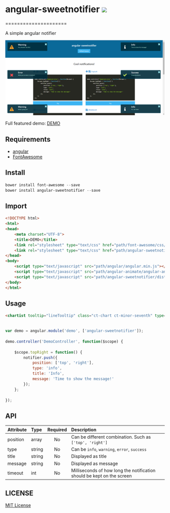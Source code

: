 # angular-sweetnotifier ![](http://img.shields.io/badge/bower_module-v1.0.0-green.svg) #
=====================

A simple angular notifier


![](./docs/img/demo.png)

Full featured demo: [DEMO](http://leftstick.github.io/angular-sweetnotifier/)

## Requirements ##

- [angular][angular-url]
- [FontAwesome][fontawesome-url]



## Install ##

```powershell
bower install font-awesome --save
bower install angular-sweetnotifier --save
```

## Import ##

```html
<!DOCTYPE html>
<html>
<head>
    <meta charset="UTF-8">
    <title>DEMO</title>
    <link rel="stylesheet" type="text/css" href="path/font-awesome/css/font-awesome.min.css">
    <link rel="stylesheet" type="text/css" href="path/angular-sweetnotifier/dist/angular-sweetnotifier.min.css">
</head>
<body>
    <script type="text/javascript" src="path/angular/angular.min.js"></script>
    <script type="text/javascript" src="path/angular-animate/angular-animate.min.js"></script>
    <script type="text/javascript" src="path/angular-sweetnotifier/dist/angular-sweetnotifier.min.js"></script>
</body>
</html>
```

## Usage ##

```html
<chartist tooltip="lineTooltip" class="ct-chart ct-minor-seventh" type="Bar" data="barData" options="barOpts"></chartist>
```

```javascript

var demo = angular.module('demo', ['angular-sweetnotifier']);

demo.controller('DemoController', function($scope) {

    $scope.topRight = function() {
        notifier.push({
            position: ['top', 'right'],
            type: 'info',
            title: 'Info',
            message: 'Time to show the message!'
        });
    };

});
```

## API ##

| Attribute        | Type           | Required  | Description |
| :------------- |:-------------| :-----:| :-----|
| position | array | No | Can be different combination. Such as `['top', 'right']` |
| type | string | No | Can be `info`, `warning`, `error`, `success` |
| title | string | No | Displayed as title |
| message | string | No | Displayed as message |
| timeout | int | No | Milliseconds of how long the notification should be kept on the screen |


## LICENSE ##

[MIT License](https://raw.githubusercontent.com/leftstick/angular-sweetnotifier/master/LICENSE)


[angular-url]: https://angularjs.org/
[fontawesome-url]: http://fontawesome.io/